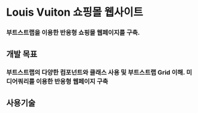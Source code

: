 # Louis Vuiton 쇼핑몰 웹사이트

### 부트스트랩을 이용한 반응형 쇼핑몰 웹페이지를 구축.

## 개발 목표
### 부트스트랩의 다양한 컴포넌트와 클래스 사용 및 부트스트랩 Grid 이해. 미디어쿼리를 이용한 반응형 웹페이지 구축

## 사용기술
